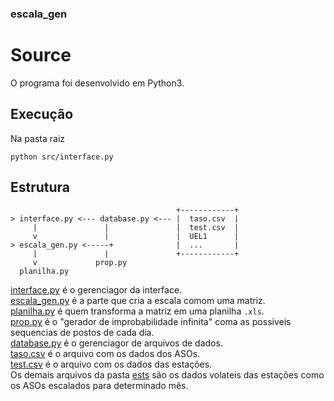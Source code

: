 ### escala_gen

# Source
O programa foi desenvolvido em Python3. 

## Execução
Na pasta raiz
```
python src/interface.py 
```

 
## Estrutura
```
                                     +------------+
> interface.py <--- database.py <--- |  taso.csv  |
     |               |               |  test.csv  |
     v               |               |  UEL1      |
> escala_gen.py <-----+              |  ...       |
     |               |               +------------+
     v             prop.py
  planilha.py
```

[interface.py](./interface.py) é o gerenciagor da interface. <br />
[escala_gen.py](./interface.py) é a parte que cria a escala comom uma matriz. <br />
[planilha.py](./interface.py) é quem transforma a matriz em uma planilha `.xls`. <br />
[prop.py](./interface.py) é o "gerador de improbabilidade infinita" coma as possiveis sequencias de postos de cada dia. <br />
[database.py](./interface.py) é o gerenciagor de arquivos de dados. <br />
[taso.csv](./interface.py) é o arquivo com os dados dos ASOs.<br />
[test.csv](./interface.py) é o arquivo com os dados das estações. <br />
Os demais arquivos da pasta [ests](./ests) são os dados volateis das estações como os ASOs escalados para determinado mês.